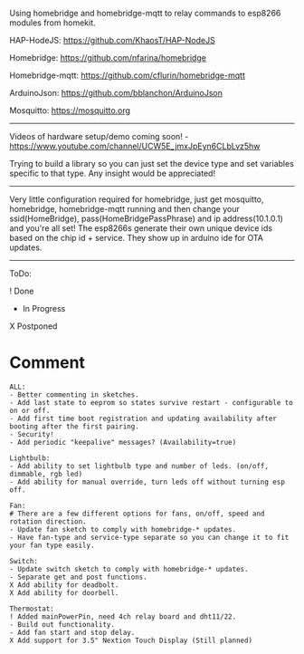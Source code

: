 Using homebridge and homebridge-mqtt to relay commands to esp8266 modules from homekit.

HAP-HodeJS: https://github.com/KhaosT/HAP-NodeJS

Homebridge: https://github.com/nfarina/homebridge

Homebridge-mqtt: https://github.com/cflurin/homebridge-mqtt

ArduinoJson: https://github.com/bblanchon/ArduinoJson

Mosquitto: https://mosquitto.org
_____________________________________________________

Videos of hardware setup/demo coming soon! - https://www.youtube.com/channel/UCW5E_jmxJpEyn6CLbLvz5hw

Trying to build a library so you can just set the device type and set variables specific to that type. Any insight would be appreciated!
_____________________________________________________

Very little configuration required for homebridge, just get mosquitto, homebridge, homebridge-mqtt running and then change your ssid(HomeBridge), pass(HomeBridgePassPhrase) and ip address(10.1.0.1) and you're all set! 
The esp8266s generate their own unique device ids based on the chip id + service. 
They show up in arduino ide for OTA updates.
_____________________________________________________

ToDo:

! Done

- In Progress

X Postponed

# Comment

	ALL:
	- Better commenting in sketches.
	- Add last state to eeprom so states survive restart - configurable to on or off.
	- Add first time boot registration and updating availability after booting after the first pairing.
	- Security!
	- Add periodic "keepalive" messages? (Availability=true)
	
	Lightbulb:
	- Add ability to set lightbulb type and number of leds. (on/off, dimmable, rgb led)
	- Add ability for manual override, turn leds off without turning esp off.

	Fan:
	# There are a few different options for fans, on/off, speed and rotation direction.
	- Update fan sketch to comply with homebridge-* updates.
	- Have fan-type and service-type separate so you can change it to fit your fan type easily.

	Switch:
	- Update switch sketch to comply with homebridge-* updates.
	- Separate get and post functions.
	X Add ability for deadbolt.
	X Add ability for doorbell.
	
	Thermostat:
	! Added mainPowerPin, need 4ch relay board and dht11/22.
	- Build out functionality.
	- Add fan start and stop delay.
	X Add support for 3.5" Nextion Touch Display (Still planned)